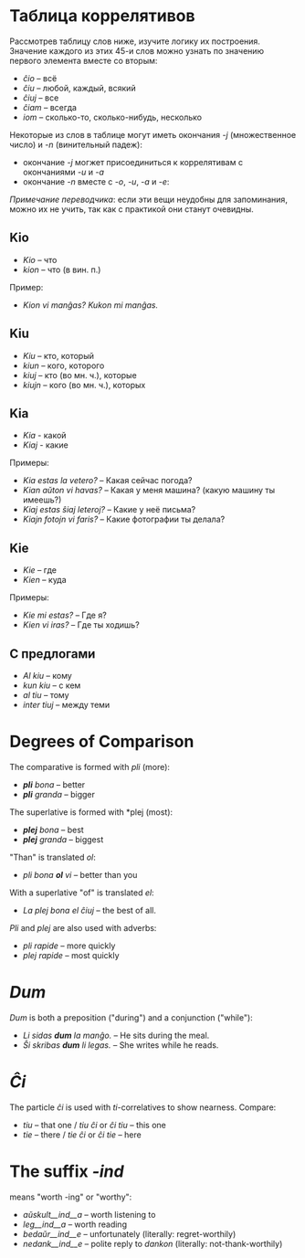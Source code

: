 # Таблица коррелятивов

Рассмотрев таблицу слов ниже, изучите логику их построения. Значение каждого из этих 45-и слов можно узнать по значению первого элемента вместе со вторым:

- *ĉio*  – всё
- *ĉiu*  – любой, каждый, всякий
- *ĉiuj* – все
- *ĉiam* – всегда
- *iom* – сколько-то, сколько-нибудь, несколько

Некоторые из слов в таблице могут иметь окончания *-j* (множественное число) и *-n* (винительный падеж):

- окончание *-j* могжет присоединиться к коррелятивам с окончаниями *-u* и *-a*
- окончание *-n* вместе с *-o*, *-u*, *-a* и *-e*:

*Примечание переводчика*: если эти вещи неудобны для запоминания, можно их не учить, так как с практикой они станут очевидны.

## Kio 

- *Kio* – что 
- *kion* – что (в вин. п.)

Пример: 

- *Kion vi manĝas? Kukon mi manĝas.*

## Kiu
- *Kiu* – кто, который
- *kiun* – кого, которого
- *kiuj* – кто (во мн. ч.), которые
- *kiujn* – кого (во мн. ч.), которых

## Kia

- *Kia* - какой
- *Kiaj* - какие

Примеры:

- *Kia estas la vetero?* – Какая сейчас погода?
- *Kian aŭton vi havas?* – Какая у меня машина? (какую машину ты имеешь?)
- *Kiaj estas ŝiaj leteroj?* – Какие у неё письма?
- *Kiajn fotojn vi faris?* – Какие фотографии ты делала?

## Kie

- *Kie* – где
- *Kien* – куда

Примеры:

- *Kie mi estas?* – Где я?
- *Kien vi iras?* – Где ты ходишь?

## С предлогами

- *Al kiu* – кому
- *kun kiu* – с кем
- *al tiu* – тому
- *inter tiuj* – между теми

# Degrees of Comparison

The comparative is formed with *pli* (more):

- *__pli__ bona* – better
- *__pli__ granda* – bigger

The superlative is formed with *plej (most):

- *__plej__ bona* – best
- *__plej__ granda* – biggest

"Than" is translated *ol*:

- *pli bona __ol__ vi* – better than you

With a superlative "of" is translated *el*: 

- *La plej bona el ĉiuj* – the best of all.

*Pli* and *plej* are also used with adverbs:

- *pli rapide* – more quickly
- *plej rapide* – most quickly

# *Dum* 

*Dum* is both a preposition ("during") and a conjunction ("while"):

- *Li sidas __dum__ la manĝo.* – He sits during the meal.
- *Ŝi skribas __dum__ li legas.* – She writes while he reads.

# *Ĉi*

The particle *ĉi* is used with *ti*-correlatives to show nearness. Compare:

- *tiu* – that one / *tiu ĉi* or *ĉi tiu* – this one
- *tie* – there / *tie ĉi* or *ĉi tie* – here

# The suffix *-ind*

means "worth -ing" or "worthy":

- *aŭskult__ind__a* – worth listening to
- *leg__ind__a* – worth reading
- *bedaŭr__ind__e* – unfortunately (literally: regret-worthily)
- *nedank__ind__e* – polite reply to *dankon* (literally: not-thank-worthily)

 
